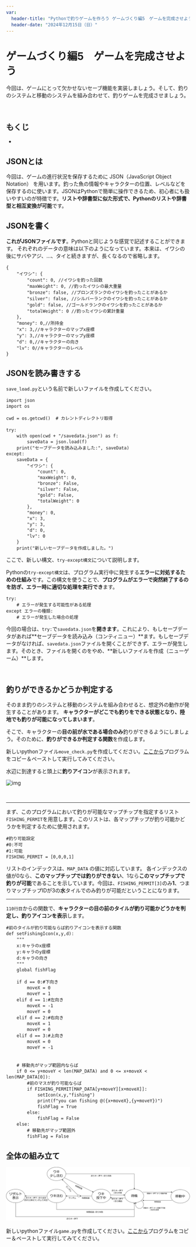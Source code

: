 ```yaml
---
var:
  header-title: "Pythonで釣りゲームを作ろう ゲームづくり編5　ゲームを完成させよう"
  header-date: "2024年12月15日（日）"
---
```


# ゲームづくり編5　ゲームを完成させよう

今回は、ゲームにとって欠かせないセーブ機能を実装しましょう。そして、釣りのシステムと移動のシステムを組み合わせて、釣りゲームを完成させましょう。

<br>

## もくじ
- [](advance05.html#)





## JSONとは

今回は、ゲームの進行状況を保存するために JSON（JavaScript Object Notation） を用います。釣った魚の情報やキャラクターの位置、レベルなどを保存するのに使います。JSONはPythonで簡単に操作できるため、初心者にも扱いやすいのが特徴です。**リストや辞書型に似た形式で、Pythonのリストや辞書型と相互変換が可能**です。

## JSONを書く

**これがJSONファイルです**。Pythonと同じような感覚で記述することができます。
それぞれのデータの意味は以下のようになっています。本来は、イワシの後にサバやアジ、...、タイと続きますが、長くなるので省略します。

```json{.numberLines startFrom=1 caption="savedata.json（解説付き）"}
{
    "イワシ": {
        "count": 0, //イワシを釣った回数
        "maxWeight": 0, //釣ったイワシの最大重量
        "bronze": false, //ブロンズランクのイワシを釣ったことがあるか
        "silver": false, //シルバーランクのイワシを釣ったことがあるか
        "gold": false, //ゴールドランクのイワシを釣ったことがあるか
        "totalWeight": 0 //釣ったイワシの累計重量
    },
    "money": 0,//所持金
    "x": 3,//キャラクターのマップx座標
    "y": 3,//キャラクターのマップy座標
    "d": 0,//キャラクターの向き
    "lv": 0//キャラクターのレベル
}
```

## JSONを読み書きする

`save_load.py`という名前で新しいファイルを作成してください。

```python{.numberLines startFrom=1 caption="save_load.py"}
import json
import os

cwd = os.getcwd()  # カレントディレクトリ取得

try:
    with open(cwd + "/savedata.json") as f:
        saveData = json.load(f)
    print("セーブデータを読み込みました:", saveData)
except:
    saveData = {
        "イワシ": {
            "count": 0,
            "maxWeight": 0,
            "bronze": False,
            "silver": False,
            "gold": False,
            "totalWeight": 0
        },
        "money": 0,
        "x": 3,
        "y": 3,
        "d": 0,
        "lv": 0
    }
    print("新しいセーブデータを作成しました。")
```

ここで、新しい構文、`try-except構文`について説明します。

Pythonの`try-except構文`は、プログラム実行中に発生する**エラーに対処するための仕組み**です。この構文を使うことで、**プログラムがエラーで突然終了するのを防ぎ、エラー時に適切な処理を実行でき**ます。

```python{.numberLines startFrom=1 caption="try-except構文"}
try:
    # エラーが発生する可能性がある処理
except エラーの種類:
    # エラーが発生した場合の処理
```

今回の場合は、`try:`で`savedata.json`を**開きます**。これにより、もしセーブデータがあれば**セーブデータを読み込み（コンティニュー）**ます。もしセーブデータがなければ、`savedata.json`ファイルを開くことができず、エラーが発生します。そのとき、ファイルを開くのをやめ、**新しいファイルを作成（ニューゲーム）**します。

<br>

## 釣りができるかどうか判定する

そのまま釣りのシステムと移動のシステムを組み合わせると、想定外の動作が発生することがあります。 **キャラクターがどこでも釣りをできる状態となり、陸地でも釣りが可能になってしまいます**。

そこで、キャラクターの**目の前が水である場合のみ**釣りができるようにしましょう。そのために、**釣りができるか判定する関数**を作成します。

新しいpythonファイル`move_check.py`を作成してください。[ここから](https://github.com/k-768/PythonGameProgramming/blob/main/programs/move_check.py
)プログラムをコピー＆ペーストして実行してみてください。

水辺に到達すると頭上に**釣りアイコン**が表示されます。

![img](./figs/105/check.png)

<br>

---

まず、このプログラムにおいて釣りが可能なマップチップを指定するリスト`FISHING_PERMIT`を用意します。このリストは、各マップチップが釣り可能かどうかを判定するために使用されます。

```python{.numberLines startFrom=72 caption="move_check.py（抜粋）"}
#釣り可能設定
#0:不可
#1:可能
FISHING_PERMIT = [0,0,0,1]
```

リストのインデックスは、`MAP_DATA` の値に対応しています。
各インデックスの値が0なら、**このマップチップでは釣りができない**、1なら**このマップチップで釣りが可能**であることを示しています。今回は、`FISHING_PERMIT[3]`のみ**1**、つまりマップチップIDが3の**水**タイルでのみ釣りが可能だということになります。

---

`110行目`からの関数で、**キャラクターの目の前のタイルが釣り可能かどうかを判定し、釣りアイコンを表示**します。

```python{.numberLines startFrom=110 caption="move_check.py（抜粋）"}
#前のタイルが釣り可能ならば釣りアイコンを表示する関数
def setFishingIcon(x,y,d):
    """
    x:キャラのx座標
    y:キャラのy座標
    d:キャラの向き
    """
    global fishFlag
    
    if d == 0:#下向き
        moveX = 0
        moveY = 1
    elif d == 1:#左向き
        moveX = -1
        moveY = 0
    elif d == 2:#右向き
        moveX = 1
        moveY = 0
    elif d == 3:#上向き
        moveX = 0
        moveY = -1
    
    
    # 移動先がマップ範囲内ならば
    if 0 <= y+moveY < len(MAP_DATA) and 0 <= x+moveX < len(MAP_DATA[0]):
        #前のマスが釣り可能ならば
        if FISHING_PERMIT[MAP_DATA[y+moveY][x+moveX]]:
            setIcon(x,y,"fishing")
            print(f"you can fishing @({x+moveX},{y+moveY})")
            fishFlag = True
        else:
            fishFlag = False
    else:
        # 移動先がマップ範囲外
        fishFlag = False
```

## 全体の組み立て

![img](./figs/105/main.svg)

新しいpythonファイル`game.py`を作成してください。[ここから](https://github.com/k-768/PythonGameProgramming/blob/main/programs/game.py
)プログラムをコピー＆ペーストして実行してみてください。
